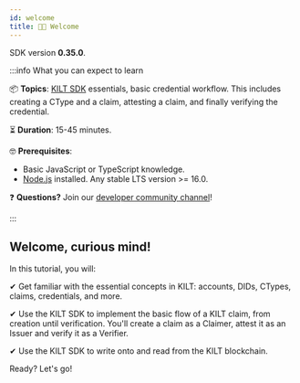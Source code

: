 ```yaml
---
id: welcome
title: 👋🏻 Welcome
---
```


<!-- When updating this version also update 02_setup.md! -->
<!-- TODO: Turn into variable -->
<!-- TODO: Is the Quickstart a dependency? -->
SDK version **0.35.0**.

:::info What you can expect to learn

📦 **Topics**: [KILT SDK](https://github.com/KILTprotocol/sdk-js) essentials, basic credential workflow.
This includes creating a CType and a claim, attesting a claim, and finally verifying the credential.

⏳ **Duration**: 15-45 minutes.

🤓 **Prerequisites**:

- Basic JavaScript or TypeScript knowledge.
- [Node.js](https://nodejs.org/) installed. Any stable LTS version >= 16.0.

❓ **Questions?** Join our [developer community channel](https://discord.gg/hX4pc8rdHS)!

:::

## Welcome, curious mind!

In this tutorial, you will:

✔ Get familiar with the essential concepts in KILT: accounts, DIDs, CTypes, claims, credentials, and more.

✔ Use the KILT SDK to implement the basic flow of a KILT claim, from creation until verification.
You'll create a claim as a <span className="label-role claimer">Claimer</span>, attest it as an <span className="label-role issuer">Issuer</span> and verify it as a <span className="label-role verifier">Verifier</span>.

✔ Use the KILT SDK to write onto and read from the KILT blockchain.

Ready? Let's go!